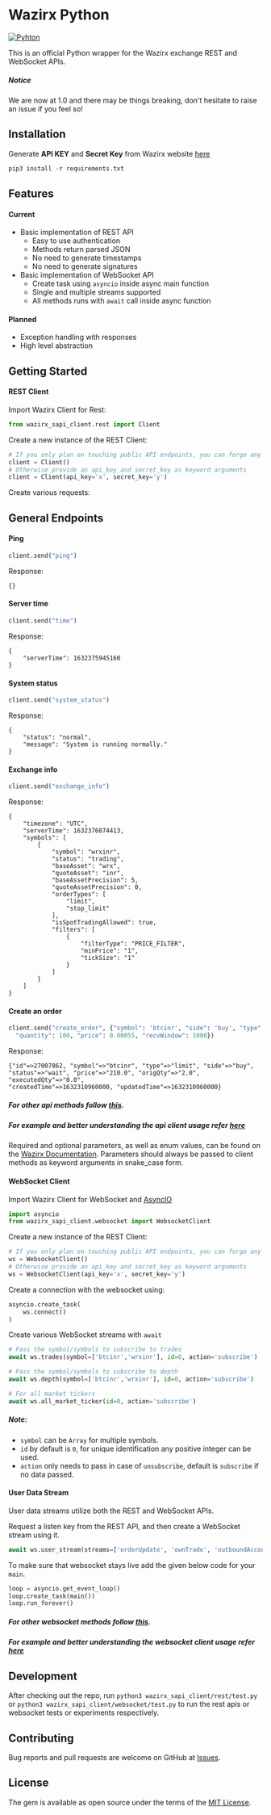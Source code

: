 # Wazirx Python

[![Pyhton](https://img.shields.io/badge/python-3-green)](https://docs.wazirx.com)

This is an official Python wrapper for the Wazirx exchange REST and WebSocket APIs.

##### Notice

We are now at 1.0 and there may be things breaking, don't hesitate to raise an issue if you feel so!

## Installation
Generate **API KEY** and **Secret Key** from Wazirx website [here](https://wazirx.com/settings/keys)

```python
pip3 install -r requirements.txt
```

## Features

#### Current

* Basic implementation of REST API
  * Easy to use authentication
  * Methods return parsed JSON
  * No need to generate timestamps
  * No need to generate signatures
* Basic implementation of WebSocket API
  * Create task using `asyncio` inside async main function
  * Single and multiple streams supported
  * All methods runs with `await` call inside async function

#### Planned

* Exception handling with responses
* High level abstraction

## Getting Started

#### REST Client

Import Wazirx Client for Rest:

```python
from wazirx_sapi_client.rest import Client
```

Create a new instance of the REST Client:

```python
# If you only plan on touching public API endpoints, you can forgo any arguments
client = Client()
# Otherwise provide an api_key and secret_key as keyword arguments
client = Client(api_key='x', secret_key='y')
```

Create various requests:

## General Endpoints

#### Ping

```python
client.send("ping")
```
Response:
```json-doc
{}
```
#### Server time

```python
client.send("time")
```
Response:
```json-doc
{
    "serverTime": 1632375945160
}
```
#### System status

```python
client.send("system_status")
```
Response:
```json-doc
{
    "status": "normal",
    "message": "System is running normally."
}
```
#### Exchange info

```python
client.send("exchange_info")
```
Response:
```json-doc
{
    "timezone": "UTC",
    "serverTime": 1632376074413,
    "symbols": [
        {
            "symbol": "wrxinr",
            "status": "trading",
            "baseAsset": "wrx",
            "quoteAsset": "inr",
            "baseAssetPrecision": 5,
            "quoteAssetPrecision": 0,
            "orderTypes": [
                "limit",
                "stop_limit"
            ],
            "isSpotTradingAllowed": true,
            "filters": [
                {
                    "filterType": "PRICE_FILTER",
                    "minPrice": "1",
                    "tickSize": "1"
                }
            ]
        }
    ]
}
```
#### Create an order
```python
client.send("create_order", {"symbol": 'btcinr', "side": 'buy', "type": 'limit',
  "quantity": 100, "price": 0.00055, "recvWindow": 1000})
```
Response:
```json-doc
{"id"=>27007862, "symbol"=>"btcinr", "type"=>"limit", "side"=>"buy",
"status"=>"wait", "price"=>"210.0", "origQty"=>"2.0", "executedQty"=>"0.0",
"createdTime"=>1632310960000, "updatedTime"=>1632310960000}
```
##### For other api methods follow [this](https://github.com/WazirX/wazirx-connector-python/blob/master/wazirx_sapi_client/rest/api_mapper.json).

##### For example and better understanding the api client usage refer [here](https://github.com/WazirX/wazirx-connector-python/blob/master/wazirx_sapi_client/rest/test.py)

Required and optional parameters, as well as enum values, can be found on the [Wazirx Documentation](https://docs.wazirx.com). Parameters should always be passed to client methods as keyword arguments in snake_case form.

#### WebSocket Client

Import Wazirx Client for WebSocket and [AsyncIO](https://docs.python.org/3/library/asyncio.html)

```python
import asyncio
from wazirx_sapi_client.websocket import WebsocketClient
```

Create a new instance of the REST Client:

```python
# If you only plan on touching public API endpoints, you can forgo any arguments
ws = WebsocketClient()
# Otherwise provide an api_key and secret_key as keyword arguments
ws = WebsocketClient(api_key='x', secret_key='y')
```

Create a connection with the websocket using:

```python
asyncio.create_task(
    ws.connect()
)
```

Create various WebSocket streams with `await`

```python
# Pass the symbol/symbols to subscribe to trades
await ws.trades(symbol=['btcinr','wrxinr'], id=0, action='subscribe')

# Pass the symbol/symbols to subscribe to depth
await ws.depth(symbol=['btcinr','wrxinr'], id=0, action='subscribe')

# For all market tickers
await ws.all_market_ticker(id=0, action='subscribe')
```

##### Note:
* `symbol` can be `Array` for multiple symbols.
* `id` by default is `0`, for unique identification any positive integer can be used.
* `action` only needs to pass in case of `unsubscribe`, default is `subscribe` if no data passed.
#### User Data Stream

User data streams utilize both the REST and WebSocket APIs.

Request a listen key from the REST API, and then create a WebSocket stream using it.

```python
await ws.user_stream(streams=['orderUpdate', 'ownTrade', 'outboundAccountPosition'], id=0, action='subscribe')
```

To make sure that websocket stays live add the given below code for your `main`.

```python
loop = asyncio.get_event_loop()
loop.create_task(main())
loop.run_forever()
```

##### For other websocket methods follow [this](https://github.com/WazirX/wazirx-connector-python/blob/master/wazirx_sapi_client/websocket/websocket_client.py).

##### For example and better understanding the websocket client usage refer [here](https://github.com/WazirX/wazirx-connector-python/blob/master/wazirx_sapi_client/websocket/test.py)

## Development

After checking out the repo, run `python3 wazirx_sapi_client/rest/test.py` or `python3 wazirx_sapi_client/websocket/test.py` to run the rest apis or websocket tests or experiments respectively.

## Contributing

Bug reports and pull requests are welcome on GitHub at [Issues](https://github.com/WazirX/wazirx-connector-python/issues).

## License

The gem is available as open source under the terms of the [MIT License](http://opensource.org/licenses/MIT).
